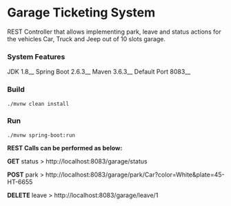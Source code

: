 # Garage Ticketing System

REST Controller that allows implementing park, leave and status actions for the vehicles Car, Truck and Jeep out of 10 slots garage.

### System Features

JDK 1.8__
Spring Boot 2.6.3__
Maven 3.6.3__
Default Port 8083__

### Build

`./mvnw clean install`

### Run

`./mvnw spring-boot:run`

**REST Calls can be performed as below:**

**GET** status > http://localhost:8083/garage/status

**POST** park >  http://localhost:8083/garage/park/Car?color=White&plate=45-HT-6655

**DELETE** leave > http://localhost:8083/garage/leave/1



